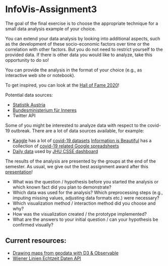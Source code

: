 # InfoVis-Assignment3

The goal of the final exercise is to choose the appropriate technique for a small data analysis example of your choice.

You can extend your data analysis by looking into additional aspects, such as the development of these socio-economic factors over time or the correlation with other factors. But you do not need to restrict yourself to the provided data. If there is other data you would like to analyze, take this opportunity to do so!

You can provide the analysis in the format of your choice (e.g., as interactive web site or notebook).

To get inspired, you can look at the [Hall of Fame 2020](https://www.cg.tuwien.ac.at/courses/InfoVis/HallOfFame/2020/index.html)!

Potential data sources:
* [Statistik Austria](https://www.statistik.at/web_de/statistiken/index.html)
* [Bundesministerium für Inneres](https://www.bmi.gv.at/412/Nationalratswahlen/)
* Twitter API

Some of you might be interested to analyze data with respect to the covid-19 outbreak. There are a lot of data sources available, for example:

* [Kaggle](https://www.kaggle.com/) has a lot of [covid-19 datasets](https://www.kaggle.com/datasets?search=covid-19)
    [Information is Beautiful](https://informationisbeautiful.net/) has a collection of [covid-19 related Google spreadsheets](https://docs.google.com/spreadsheets/d/1g_YxmDfQx7aOU2DKzNZo9b-NTk62Bju6X3z6OuCa6gw/edit#gid=515684451)
* [Daily data](https://github.com/CSSEGISandData/COVID-19/tree/master/csse_covid_19_data) used by [JHU CSSE dashboard](https://www.arcgis.com/apps/opsdashboard/index.html#/bda7594740fd40299423467b48e9ecf6)

The results of the analysis are presented by the groups at the end of the semester. As usual, we give out the best assignment award after this [presentation](https://tuwel.tuwien.ac.at/mod/assign/view.php?id=1091008)!

* What was the question / hypothesis before you started the analysis or which known fact did you plan to demonstrate?
* Which data was used for the analysis? Which preprocessing steps (e.g., imputing missing values, adjusting data formats etc.) were necessary?
* Which visualization method / interaction method did you choose and why?
* How was the visualization created / the prototype implemented?
* What are the answers to your initial question / can your hypothesis be confirmed visually?

## Current resources:

* [Drawing maps from geodata with D3 & Observable](https://observablehq.com/@floledermann/drawing-maps-from-geodata-in-d3)
* [Wiener Linien Echtzeit Daten API](https://www.wienerlinien.at/ogd_realtime/doku/ogd/wienerlinien-echtzeitdaten-dokumentation.pdf)
